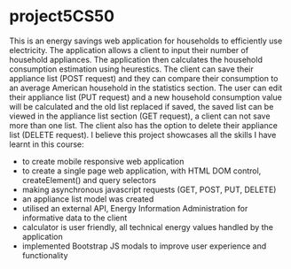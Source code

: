 # project5CS50

This is an energy savings web application for households to efficiently use electricity. The application allows a client to input their number of household appliances. The application then calculates the household consumption estimation using heurestics. The client can save their appliance list (POST request) and they can compare their consumption to an average American household in the statistics section. The user can edit their appliance list (PUT request) and a new household consumption value will be calculated and the old list replaced if saved, the saved list can be viewed in the appliance list section (GET request), a client can not save more than one list. The client also has the option to delete their appliance list (DELETE request). I believe this project showcases all the skills I have learnt in this course:
- to create mobile responsive web application
- to create a single page web application, with HTML DOM control, createElement() and query selectors
- making asynchronous javascript requests (GET, POST, PUT, DELETE)
- an appliance list model was created
- utilised an external API, Energy Information Administration for informative data to the client
- calculator is user friendly, all technical energy values handled by the application
- implemented Bootstrap JS modals to improve user experience and functionality